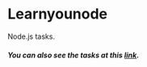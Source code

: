 # Learnyounode

Node.js tasks.

##### You can also see the tasks at this [link](https://codesandbox.io/p/github/butterfly-123/learnyounode/main?workspaceId=70105563-cf18-4dbb-a811-8ac3dae6d590&file=%2Fmymodule.js).
